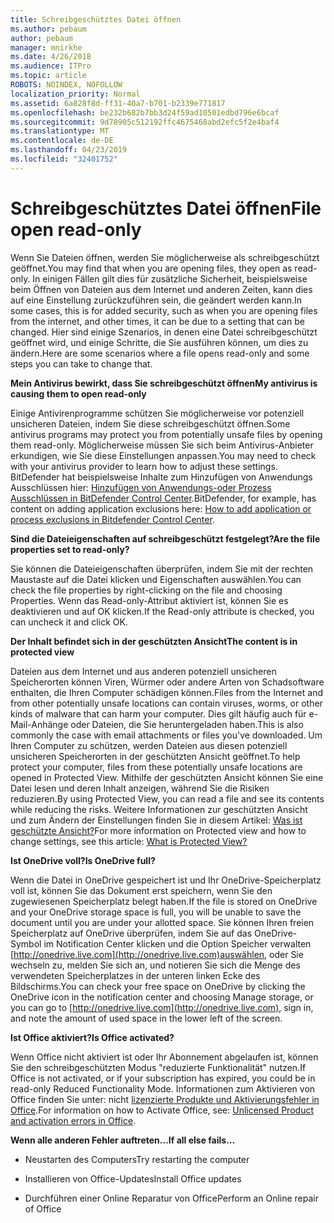 ```yaml
---
title: Schreibgeschütztes Datei öffnen
ms.author: pebaum
author: pebaum
manager: mnirkhe
ms.date: 4/26/2018
ms.audience: ITPro
ms.topic: article
ROBOTS: NOINDEX, NOFOLLOW
localization_priority: Normal
ms.assetid: 6a828f8d-ff31-40a7-b701-b2339e771817
ms.openlocfilehash: be232b682b7bb3d24f59ad10501edbd796e6bcaf
ms.sourcegitcommit: 9d78905c512192ffc4675468abd2efc5f2e4baf4
ms.translationtype: MT
ms.contentlocale: de-DE
ms.lasthandoff: 04/23/2019
ms.locfileid: "32401752"
---
```

# <a name="file-open-read-only"></a><span data-ttu-id="fff44-102">Schreibgeschütztes Datei öffnen</span><span class="sxs-lookup"><span data-stu-id="fff44-102">File open read-only</span></span>

<span data-ttu-id="fff44-103">Wenn Sie Dateien öffnen, werden Sie möglicherweise als schreibgeschützt geöffnet.</span><span class="sxs-lookup"><span data-stu-id="fff44-103">You may find that when you are opening files, they open as read-only.</span></span> <span data-ttu-id="fff44-104">In einigen Fällen gilt dies für zusätzliche Sicherheit, beispielsweise beim Öffnen von Dateien aus dem Internet und anderen Zeiten, kann dies auf eine Einstellung zurückzuführen sein, die geändert werden kann.</span><span class="sxs-lookup"><span data-stu-id="fff44-104">In some cases, this is for added security, such as when you are opening files from the internet, and other times, it can be due to a setting that can be changed.</span></span> <span data-ttu-id="fff44-105">Hier sind einige Szenarios, in denen eine Datei schreibgeschützt geöffnet wird, und einige Schritte, die Sie ausführen können, um dies zu ändern.</span><span class="sxs-lookup"><span data-stu-id="fff44-105">Here are some scenarios where a file opens read-only and some steps you can take to change that.</span></span>
  
 <span data-ttu-id="fff44-106">**Mein Antivirus bewirkt, dass Sie schreibgeschützt öffnen**</span><span class="sxs-lookup"><span data-stu-id="fff44-106">**My antivirus is causing them to open read-only**</span></span>
  
<span data-ttu-id="fff44-107">Einige Antivirenprogramme schützen Sie möglicherweise vor potenziell unsicheren Dateien, indem Sie diese schreibgeschützt öffnen.</span><span class="sxs-lookup"><span data-stu-id="fff44-107">Some antivirus programs may protect you from potentially unsafe files by opening them read-only.</span></span> <span data-ttu-id="fff44-108">Möglicherweise müssen Sie sich beim Antivirus-Anbieter erkundigen, wie Sie diese Einstellungen anpassen.</span><span class="sxs-lookup"><span data-stu-id="fff44-108">You may need to check with your antivirus provider to learn how to adjust these settings.</span></span> <span data-ttu-id="fff44-109">BitDefender hat beispielsweise Inhalte zum Hinzufügen von Anwendungs Ausschlüssen hier: [Hinzufügen von Anwendungs-oder Prozess Ausschlüssen in BitDefender Control Center](https://www.bitdefender.com/support/how-to-add-application-or-process-exclusions-in-bitdefender-control-center-1119.mdl).</span><span class="sxs-lookup"><span data-stu-id="fff44-109">BitDefender, for example, has content on adding application exclusions here: [How to add application or process exclusions in Bitdefender Control Center](https://www.bitdefender.com/support/how-to-add-application-or-process-exclusions-in-bitdefender-control-center-1119.mdl).</span></span>
  
 <span data-ttu-id="fff44-110">**Sind die Dateieigenschaften auf schreibgeschützt festgelegt?**</span><span class="sxs-lookup"><span data-stu-id="fff44-110">**Are the file properties set to read-only?**</span></span>
  
<span data-ttu-id="fff44-111">Sie können die Dateieigenschaften überprüfen, indem Sie mit der rechten Maustaste auf die Datei klicken und Eigenschaften auswählen.</span><span class="sxs-lookup"><span data-stu-id="fff44-111">You can check the file properties by right-clicking on the file and choosing Properties.</span></span> <span data-ttu-id="fff44-112">Wenn das Read-only-Attribut aktiviert ist, können Sie es deaktivieren und auf OK klicken.</span><span class="sxs-lookup"><span data-stu-id="fff44-112">If the Read-only attribute is checked, you can uncheck it and click OK.</span></span>
  
 <span data-ttu-id="fff44-113">**Der Inhalt befindet sich in der geschützten Ansicht**</span><span class="sxs-lookup"><span data-stu-id="fff44-113">**The content is in protected view**</span></span>
  
<span data-ttu-id="fff44-114">Dateien aus dem Internet und aus anderen potenziell unsicheren Speicherorten können Viren, Würmer oder andere Arten von Schadsoftware enthalten, die Ihren Computer schädigen können.</span><span class="sxs-lookup"><span data-stu-id="fff44-114">Files from the Internet and from other potentially unsafe locations can contain viruses, worms, or other kinds of malware that can harm your computer.</span></span> <span data-ttu-id="fff44-115">Dies gilt häufig auch für e-Mail-Anhänge oder Dateien, die Sie heruntergeladen haben.</span><span class="sxs-lookup"><span data-stu-id="fff44-115">This is also commonly the case with email attachments or files you've downloaded.</span></span> <span data-ttu-id="fff44-116">Um Ihren Computer zu schützen, werden Dateien aus diesen potenziell unsicheren Speicherorten in der geschützten Ansicht geöffnet.</span><span class="sxs-lookup"><span data-stu-id="fff44-116">To help protect your computer, files from these potentially unsafe locations are opened in Protected View.</span></span> <span data-ttu-id="fff44-117">Mithilfe der geschützten Ansicht können Sie eine Datei lesen und deren Inhalt anzeigen, während Sie die Risiken reduzieren.</span><span class="sxs-lookup"><span data-stu-id="fff44-117">By using Protected View, you can read a file and see its contents while reducing the risks.</span></span> <span data-ttu-id="fff44-118">Weitere Informationen zur geschützten Ansicht und zum Ändern der Einstellungen finden Sie in diesem Artikel: [Was ist geschützte Ansicht?](https://support.office.com/article/d6f09ac7-e6b9-4495-8e43-2bbcdbcb6653)</span><span class="sxs-lookup"><span data-stu-id="fff44-118">For more information on Protected view and how to change settings, see this article: [What is Protected View?](https://support.office.com/article/d6f09ac7-e6b9-4495-8e43-2bbcdbcb6653)</span></span>
  
 <span data-ttu-id="fff44-119">**Ist OneDrive voll?**</span><span class="sxs-lookup"><span data-stu-id="fff44-119">**Is OneDrive full?**</span></span>
  
<span data-ttu-id="fff44-120">Wenn die Datei in OneDrive gespeichert ist und Ihr OneDrive-Speicherplatz voll ist, können Sie das Dokument erst speichern, wenn Sie den zugewiesenen Speicherplatz belegt haben.</span><span class="sxs-lookup"><span data-stu-id="fff44-120">If the file is stored on OneDrive and your OneDrive storage space is full, you will be unable to save the document until you are under your allotted space.</span></span> <span data-ttu-id="fff44-121">Sie können Ihren freien Speicherplatz auf OneDrive überprüfen, indem Sie auf das OneDrive-Symbol im Notification Center klicken und die Option Speicher verwalten [http://onedrive.live.com](http://onedrive.live.com)auswählen, oder Sie wechseln zu, melden Sie sich an, und notieren Sie sich die Menge des verwendeten Speicherplatzes in der unteren linken Ecke des Bildschirms.</span><span class="sxs-lookup"><span data-stu-id="fff44-121">You can check your free space on OneDrive by clicking the OneDrive icon in the notification center and choosing Manage storage, or you can go to [http://onedrive.live.com](http://onedrive.live.com), sign in, and note the amount of used space in the lower left of the screen.</span></span>
  
 <span data-ttu-id="fff44-122">**Ist Office aktiviert?**</span><span class="sxs-lookup"><span data-stu-id="fff44-122">**Is Office activated?**</span></span>
  
<span data-ttu-id="fff44-123">Wenn Office nicht aktiviert ist oder Ihr Abonnement abgelaufen ist, können Sie den schreibgeschützten Modus "reduzierte Funktionalität" nutzen.</span><span class="sxs-lookup"><span data-stu-id="fff44-123">If Office is not activated, or if your subscription has expired, you could be in read-only Reduced Functionality Mode.</span></span> <span data-ttu-id="fff44-124">Informationen zum Aktivieren von Office finden Sie unter: nicht [lizenzierte Produkte und Aktivierungsfehler in Office](https://support.office.com/article/unlicensed-product-and-activation-errors-in-office-0d23d3c0-c19c-4b2f-9845-5344fedc4380).</span><span class="sxs-lookup"><span data-stu-id="fff44-124">For information on how to Activate Office, see: [Unlicensed Product and activation errors in Office](https://support.office.com/article/unlicensed-product-and-activation-errors-in-office-0d23d3c0-c19c-4b2f-9845-5344fedc4380).</span></span>
  
 <span data-ttu-id="fff44-125">**Wenn alle anderen Fehler auftreten...**</span><span class="sxs-lookup"><span data-stu-id="fff44-125">**If all else fails...**</span></span>
  
- <span data-ttu-id="fff44-126">Neustarten des Computers</span><span class="sxs-lookup"><span data-stu-id="fff44-126">Try restarting the computer</span></span>
    
- <span data-ttu-id="fff44-127">Installieren von Office-Updates</span><span class="sxs-lookup"><span data-stu-id="fff44-127">Install Office updates</span></span>
    
- <span data-ttu-id="fff44-128">Durchführen einer Online Reparatur von Office</span><span class="sxs-lookup"><span data-stu-id="fff44-128">Perform an Online repair of Office</span></span>
    

